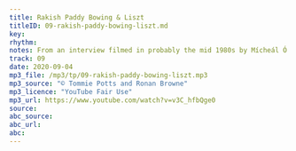 ```yaml
---
title: Rakish Paddy Bowing & Liszt
titleID: 09-rakish-paddy-bowing-liszt.md
key:
rhythm:
notes: From an interview filmed in probably the mid 1980s by Mícheál Ó Súilleabháin, as research for his PhD.
track: 09
date: 2020-09-04
mp3_file: /mp3/tp/09-rakish-paddy-bowing-liszt.mp3
mp3_source: "© Tommie Potts and Ronan Browne"
mp3_licence: "YouTube Fair Use"
mp3_url: https://www.youtube.com/watch?v=v3C_hfbQge0
source:  
abc_source:
abc_url:
abc:
---
```

